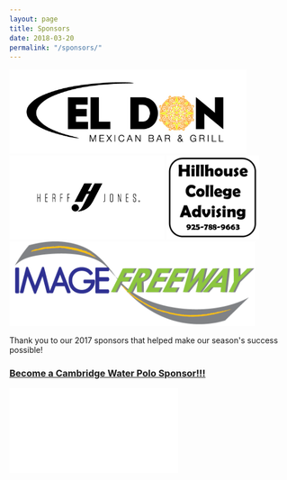 ```yaml
---
layout: page
title: Sponsors
date: 2018-03-20
permalink: "/sponsors/"
---
```


<div class="row">
    
<img class="col-xs-4 mb-2 p-2" src="/assets/images/sponsors/el-don-color.jpg" height="150px"/>
<img class="col-xs-4 mb-2 p-2" src="/assets/images/sponsors/hj-color.jpg" height="150px"/>
<img class="col-xs-4 mb-2 p-2" src="/assets/images/sponsors/hillhouse.png" height="150px"/>
<img class="col-xs-4 mb-2 p-2" src="/assets/images/sponsors/image-freeway.png" height="150px"/>

</div>
<p class="mb-4">Thank you to our 2017 sponsors that helped make our season's success possible!</p>

<div class="text-center mt-4">

### [Become a Cambridge Water Polo Sponsor!!!](/assets/docs/CWP-Sponsor-Application-2018.pdf)

</div>

<div class="text-center mb-4">

<embed class="pdf-form" src="/assets/docs/CWP-Sponsor-Application-2018.pdf"/>

</div>